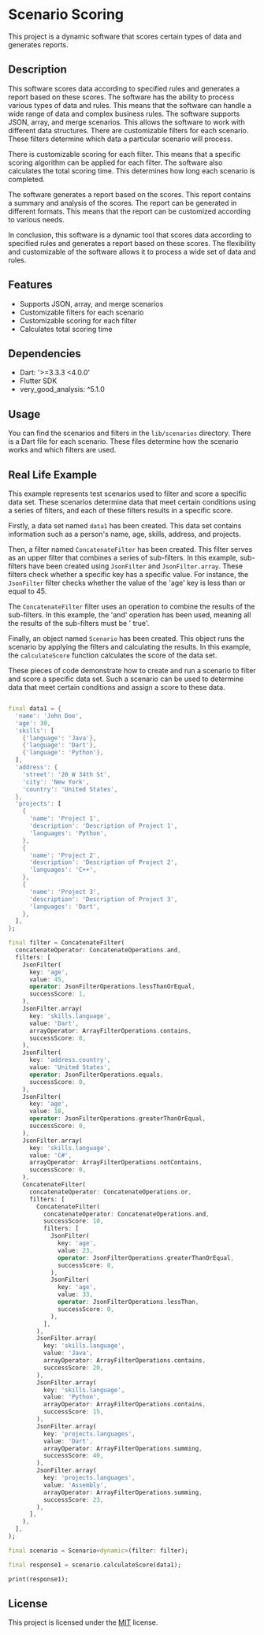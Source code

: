 # Scenario Scoring

This project is a dynamic software that scores certain types of data and generates reports.

## Description

This software scores data according to specified rules and generates a report based on these scores.
The software has the ability to process various types of data and rules. This means that the
software can handle a wide range of data and complex business rules. The software supports JSON,
array, and merge scenarios. This allows the software to work with different data structures. There
are customizable filters for each scenario. These filters determine which data a particular scenario
will process.

There is customizable scoring for each filter. This means that a specific scoring algorithm can be
applied for each filter. The software also calculates the total scoring time. This determines how
long each scenario is completed.

The software generates a report based on the scores. This report contains a summary and analysis of
the scores. The report can be generated in different formats. This means that the report can be
customized according to various needs.

In conclusion, this software is a dynamic tool that scores data according to specified rules and
generates a report based on these scores. The flexibility and customizable of the software allows it
to process a wide set of data and rules.

## Features

- Supports JSON, array, and merge scenarios
- Customizable filters for each scenario
- Customizable scoring for each filter
- Calculates total scoring time

## Dependencies

- Dart: '>=3.3.3 <4.0.0'
- Flutter SDK
- very_good_analysis: ^5.1.0

## Usage

You can find the scenarios and filters in the `lib/scenarios` directory. There is a Dart file for
each scenario. These files determine how the scenario works and which filters are used.

## Real Life Example

This example represents test scenarios used to filter and score a specific data set. These scenarios
determine data that meet certain conditions using a series of filters, and each of these filters
results in a specific score.

Firstly, a data set named `data1` has been created. This data set contains information such as a
person's name, age, skills, address, and projects.

Then, a filter named `ConcatenateFilter` has been created. This filter serves as an upper filter
that combines a series of sub-filters. In this example, sub-filters have been created
using `JsonFilter` and `JsonFilter.array`. These filters check whether a specific key has a specific
value. For instance, the `JsonFilter` filter checks whether the value of the 'age' key is less than
or equal to 45.

The `ConcatenateFilter` filter uses an operation to combine the results of the sub-filters. In this
example, the 'and' operation has been used, meaning all the results of the sub-filters must be '
true'.

Finally, an object named `Scenario` has been created. This object runs the scenario by applying the
filters and calculating the results. In this example, the `calculateScore` function calculates the
score of the data set.

These pieces of code demonstrate how to create and run a scenario to filter and score a specific
data set. Such a scenario can be used to determine data that meet certain conditions and assign a
score to these data.

```dart

final data1 = {
  'name': 'John Doe',
  'age': 30,
  'skills': [
    {'language': 'Java'},
    {'language': 'Dart'},
    {'language': 'Python'},
  ],
  'address': {
    'street': '20 W 34th St',
    'city': 'New York',
    'country': 'United States',
  },
  'projects': [
    {
      'name': 'Project 1',
      'description': 'Description of Project 1',
      'languages': 'Python',
    },
    {
      'name': 'Project 2',
      'description': 'Description of Project 2',
      'languages': 'C++',
    },
    {
      'name': 'Project 3',
      'description': 'Description of Project 3',
      'languages': 'Dart',
    },
  ],
};

final filter = ConcatenateFilter(
  concatenateOperator: ConcatenateOperations.and,
  filters: [
    JsonFilter(
      key: 'age',
      value: 45,
      operator: JsonFilterOperations.lessThanOrEqual,
      successScore: 1,
    ),
    JsonFilter.array(
      key: 'skills.language',
      value: 'Dart',
      arrayOperator: ArrayFilterOperations.contains,
      successScore: 0,
    ),
    JsonFilter(
      key: 'address.country',
      value: 'United States',
      operator: JsonFilterOperations.equals,
      successScore: 0,
    ),
    JsonFilter(
      key: 'age',
      value: 18,
      operator: JsonFilterOperations.greaterThanOrEqual,
      successScore: 0,
    ),
    JsonFilter.array(
      key: 'skills.language',
      value: 'C#',
      arrayOperator: ArrayFilterOperations.notContains,
      successScore: 0,
    ),
    ConcatenateFilter(
      concatenateOperator: ConcatenateOperations.or,
      filters: [
        ConcatenateFilter(
          concatenateOperator: ConcatenateOperations.and,
          successScore: 10,
          filters: [
            JsonFilter(
              key: 'age',
              value: 23,
              operator: JsonFilterOperations.greaterThanOrEqual,
              successScore: 0,
            ),
            JsonFilter(
              key: 'age',
              value: 33,
              operator: JsonFilterOperations.lessThan,
              successScore: 0,
            ),
          ],
        ),
        JsonFilter.array(
          key: 'skills.language',
          value: 'Java',
          arrayOperator: ArrayFilterOperations.contains,
          successScore: 20,
        ),
        JsonFilter.array(
          key: 'skills.language',
          value: 'Python',
          arrayOperator: ArrayFilterOperations.contains,
          successScore: 15,
        ),
        JsonFilter.array(
          key: 'projects.languages',
          value: 'Dart',
          arrayOperator: ArrayFilterOperations.summing,
          successScore: 40,
        ),
        JsonFilter.array(
          key: 'projects.languages',
          value: 'Assembly',
          arrayOperator: ArrayFilterOperations.summing,
          successScore: 23,
        ),
      ],
    ),
  ],
);

final scenario = Scenario<dynamic>(filter: filter);

final response1 = scenario.calculateScore(data1);

print(response1);
```

## License

This project is licensed under the [MIT](LICENSE) license.